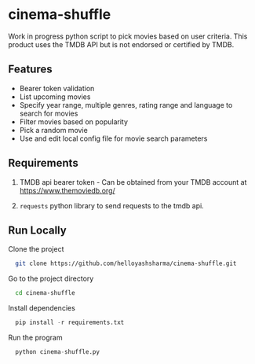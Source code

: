 # cinema-shuffle

Work in progress python script to pick movies based on user criteria. This product uses the TMDB API but is not endorsed or certified by TMDB.


## Features

- Bearer token validation
- List upcoming movies
- Specify year range, multiple genres, rating range and language to search for movies
- Filter movies based on popularity
- Pick a random movie
- Use and edit local config file for movie search parameters


## Requirements
 1. TMDB api bearer token - Can be obtained from your TMDB account at https://www.themoviedb.org/
 
 2. `requests` python library to send requests to the tmdb api.


## Run Locally

Clone the project

```bash
  git clone https://github.com/helloyashsharma/cinema-shuffle.git
```

Go to the project directory

```bash
  cd cinema-shuffle
```

Install dependencies

```python
  pip install -r requirements.txt
```

Run the program

```python
  python cinema-shuffle.py
```


